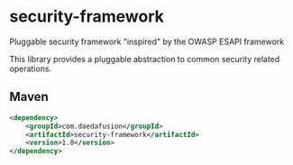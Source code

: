 # security-framework
Pluggable security framework "inspired" by the OWASP ESAPI framework 

This library provides a pluggable abstraction to common security related operations.

## Maven

```xml
<dependency>
    <groupId>com.daedafusion</groupId>
    <artifactId>security-framework</artifactId>
    <version>1.0</version>
</dependency>
```